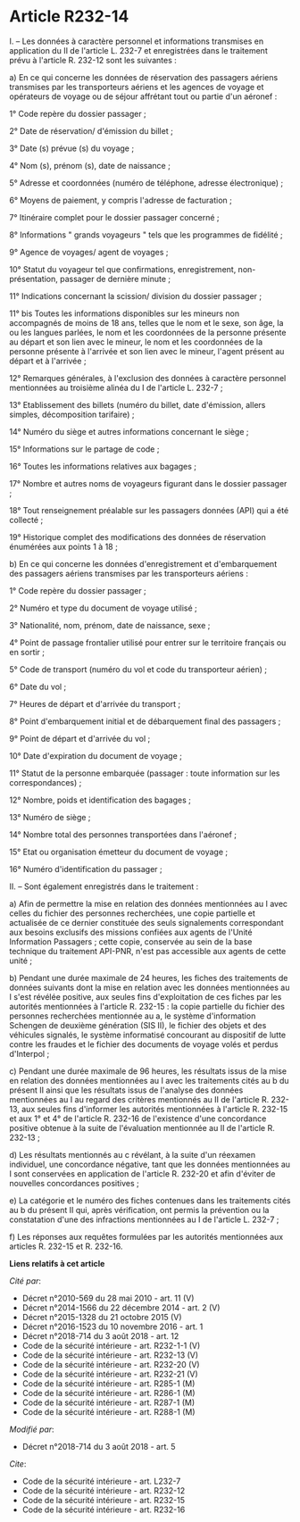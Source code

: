 # Article R232-14

I. – Les données à caractère personnel et informations transmises en application du II de l'article L. 232-7 et enregistrées
dans le traitement prévu à l'article R. 232-12 sont les suivantes : 

a) En ce qui concerne les données de réservation des passagers aériens transmises par les transporteurs aériens et les
agences de voyage et opérateurs de voyage ou de séjour affrétant tout ou partie d'un aéronef : 

1° Code repère du dossier passager ; 

2° Date de réservation/ d'émission du billet ; 

3° Date (s) prévue (s) du voyage ; 

4° Nom (s), prénom (s), date de naissance ; 

5° Adresse et coordonnées (numéro de téléphone, adresse électronique) ; 

6° Moyens de paiement, y compris l'adresse de facturation ; 

7° Itinéraire complet pour le dossier passager concerné ; 

8° Informations " grands voyageurs " tels que les programmes de fidélité ; 

9° Agence de voyages/ agent de voyages ; 

10° Statut du voyageur tel que confirmations, enregistrement, non-présentation, passager de dernière minute ; 

11° Indications concernant la scission/ division du dossier passager ; 

11° bis Toutes les informations disponibles sur les mineurs non accompagnés de moins de 18 ans, telles que le nom et le sexe,
son âge, la ou les langues parlées, le nom et les coordonnées de la personne présente au départ et son lien avec le mineur,
le nom et les coordonnées de la personne présente à l'arrivée et son lien avec le mineur, l'agent présent au départ et à
l'arrivée ; 

12° Remarques générales, à l'exclusion des données à caractère personnel mentionnées au troisième alinéa du I de l'article L.
232-7 ; 

13° Etablissement des billets (numéro du billet, date d'émission, allers simples, décomposition tarifaire) ; 

14° Numéro du siège et autres informations concernant le siège ; 

15° Informations sur le partage de code ; 

16° Toutes les informations relatives aux bagages ; 

17° Nombre et autres noms de voyageurs figurant dans le dossier passager ; 

18° Tout renseignement préalable sur les passagers données (API) qui a été collecté ; 

19° Historique complet des modifications des données de réservation énumérées aux points 1 à 18 ; 

b) En ce qui concerne les données d'enregistrement et d'embarquement des passagers aériens transmises par les transporteurs
aériens : 

1° Code repère du dossier passager ; 

2° Numéro et type du document de voyage utilisé ; 

3° Nationalité, nom, prénom, date de naissance, sexe ; 

4° Point de passage frontalier utilisé pour entrer sur le territoire français ou en sortir ; 

5° Code de transport (numéro du vol et code du transporteur aérien) ; 

6° Date du vol ; 

7° Heures de départ et d'arrivée du transport ; 

8° Point d'embarquement initial et de débarquement final des passagers ; 

9° Point de départ et d'arrivée du vol ; 

10° Date d'expiration du document de voyage ; 

11° Statut de la personne embarquée (passager : toute information sur les correspondances) ; 

12° Nombre, poids et identification des bagages ; 

13° Numéro de siège ; 

14° Nombre total des personnes transportées dans l'aéronef ; 

15° Etat ou organisation émetteur du document de voyage ; 

16° Numéro d'identification du passager ; 

II. – Sont également enregistrés dans le traitement : 

a) Afin de permettre la mise en relation des données mentionnées au I avec celles du fichier des personnes recherchées, une
copie partielle et actualisée de ce dernier constituée des seuls signalements correspondant aux besoins exclusifs des
missions confiées aux agents de l'Unité Information Passagers ; cette copie, conservée au sein de la base technique du
traitement API-PNR, n'est pas accessible aux agents de cette unité ; 

b) Pendant une durée maximale de 24 heures, les fiches des traitements de données suivants dont la mise en relation avec les
données mentionnées au I s'est révélée positive, aux seules fins d'exploitation de ces fiches par les autorités mentionnées à
l'article R. 232-15 : la copie partielle du fichier des personnes recherchées mentionnée au a, le système d'information
Schengen de deuxième génération (SIS II), le fichier des objets et des véhicules signalés, le système informatisé concourant
au dispositif de lutte contre les fraudes et le fichier des documents de voyage volés et perdus d'Interpol ; 

c) Pendant une durée maximale de 96 heures, les résultats issus de la mise en relation des données mentionnées au I avec les
traitements cités au b du présent II ainsi que les résultats issus de l'analyse des données mentionnées au I au regard des
critères mentionnés au II de l'article R. 232-13, aux seules fins d'informer les autorités mentionnées à l'article R. 232-15
et aux 1° et 4° de l'article R. 232-16 de l'existence d'une concordance positive obtenue à la suite de l'évaluation
mentionnée au II de l'article R. 232-13 ; 

d) Les résultats mentionnés au c révélant, à la suite d'un réexamen individuel, une concordance négative, tant que les
données mentionnées au I sont conservées en application de l'article R. 232-20 et afin d'éviter de nouvelles concordances
positives ; 

e) La catégorie et le numéro des fiches contenues dans les traitements cités au b du présent II qui, après vérification, ont
permis la prévention ou la constatation d'une des infractions mentionnées au I de l'article L. 232-7 ; 

f) Les réponses aux requêtes formulées par les autorités mentionnées aux articles R. 232-15 et R. 232-16.

**Liens relatifs à cet article**

_Cité par_:

  - Décret n°2010-569 du 28 mai 2010 - art. 11 (V)
  - Décret n°2014-1566 du 22 décembre 2014 - art. 2 (V)
  - Décret n°2015-1328 du 21 octobre 2015 (V)
  - Décret n°2016-1523 du 10 novembre 2016 - art. 1
  - Décret n°2018-714 du 3 août 2018 - art. 12
  - Code de la sécurité intérieure - art. R232-1-1 (V)
  - Code de la sécurité intérieure - art. R232-13 (V)
  - Code de la sécurité intérieure - art. R232-20 (V)
  - Code de la sécurité intérieure - art. R232-21 (V)
  - Code de la sécurité intérieure - art. R285-1 (M)
  - Code de la sécurité intérieure - art. R286-1 (M)
  - Code de la sécurité intérieure - art. R287-1 (M)
  - Code de la sécurité intérieure - art. R288-1 (M)

_Modifié par_:

  - Décret n°2018-714 du 3 août 2018 - art. 5

_Cite_:

  - Code de la sécurité intérieure - art. L232-7
  - Code de la sécurité intérieure - art. R232-12
  - Code de la sécurité intérieure - art. R232-15
  - Code de la sécurité intérieure - art. R232-16
